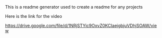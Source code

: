 
This is a readme generator used to create a readme for any projects

Here is the link for the video

https://drive.google.com/file/d/1NRjSTYic9OxvZ0KCIaejgbjuVDhjSOAW/view

